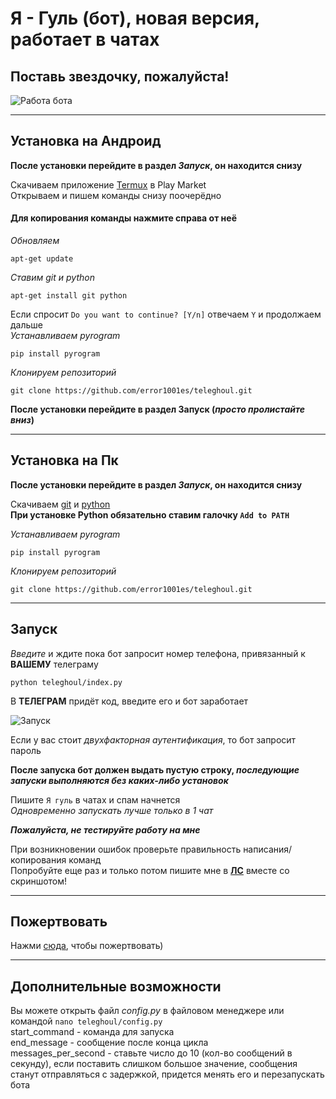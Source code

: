 # Я - Гуль (бот), новая версия, работает в чатах
## Поставь звездочку, пожалуйста!
![Работа бота](https://github.com/error1001es/teleghoul/blob/main/screenshots/bot_work.png)<br>

___
## Установка на Андроид
**После установки перейдите в раздел *Запуск*, он находится снизу**<br>

Скачиваем приложение [Termux](https://play.google.com/store/apps/details?id=com.termux) в Play Market<br>
Открываем и пишем команды снизу поочерёдно<br>

#### Для копирования команды нажмите справа от неё

*Обновляем*

	apt-get update
*Ставим git и python*

	apt-get install git python
Если спросит `Do you want to continue? [Y/n]` отвечаем `Y` и продолжаем дальше<br>
*Устанавливаем pyrogram*

	pip install pyrogram
*Клонируем репозиторий*

	git clone https://github.com/error1001es/teleghoul.git
**После установки перейдите в раздел Запуск (*просто пролистайте вниз*)**

___
## Установка на Пк
**После установки перейдите в раздел *Запуск*, он находится снизу**<br>

Скачиваем [git](https://git-scm.com/downloads) и [python](https://www.python.org/downloads/)<br>
**При установке Python обязательно ставим галочку `Add to PATH`**<br>

*Устанавливаем pyrogram*

	pip install pyrogram
*Клонируем репозиторий*

	git clone https://github.com/error1001es/teleghoul.git
___
## Запуск
*Введите* и ждите пока бот запросит номер телефона, привязанный к **ВАШЕМУ** телеграму

	python teleghoul/index.py
	
В **ТЕЛЕГРАМ** придёт код, введите его и бот заработает

![Запуск](https://github.com/error1001es/teleghoul/blob/main/screenshots/startup.png)<br>

Если у вас стоит *двухфакторная аутентификация*, то бот запросит пароль<br>

**После запуска бот должен выдать пустую строку, *последующие запуски выполняются без каких-либо установок***<br>

Пишите `Я гуль` в чатах и спам начнется<br>
*Одновременно запускать лучше только в 1 чат*<br>

***Пожалуйста, не тестируйте работу на мне***<br>

При возникновении ошибок проверьте правильность написания/копирования команд<br>
Попробуйте еще раз и только потом пишите мне в [**ЛС**](https://t.me/ghoul4s) вместе со скриншотом!

___
## Пожертвовать
Нажми [сюда](https://www.donationalerts.com/r/ponyal), чтобы пожертвовать)

___
## Дополнительные возможности
Вы можете открыть файл *config.py* в файловом менеджере или командой `nano teleghoul/config.py`<br>
start_command - команда для запуска<br>
end_message - сообщение после конца цикла<br>
messages_per_second - ставьте число до 10 (кол-во сообщений в секунду), если поставить слишком большое значение, сообщения станут отправляться с задержкой, придется менять его и перезапускать бота

